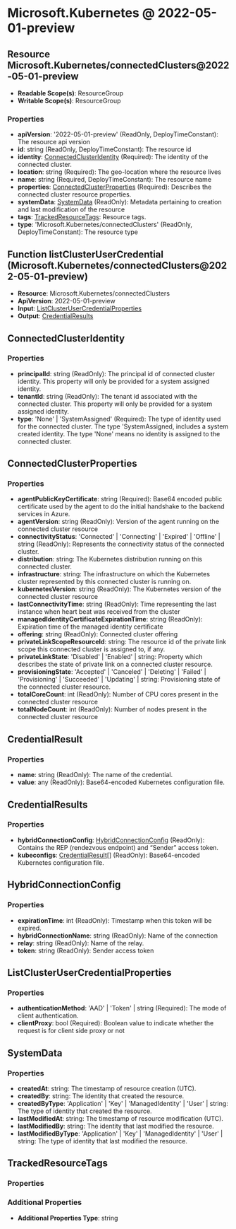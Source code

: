 # Microsoft.Kubernetes @ 2022-05-01-preview

## Resource Microsoft.Kubernetes/connectedClusters@2022-05-01-preview
* **Readable Scope(s)**: ResourceGroup
* **Writable Scope(s)**: ResourceGroup
### Properties
* **apiVersion**: '2022-05-01-preview' (ReadOnly, DeployTimeConstant): The resource api version
* **id**: string (ReadOnly, DeployTimeConstant): The resource id
* **identity**: [ConnectedClusterIdentity](#connectedclusteridentity) (Required): The identity of the connected cluster.
* **location**: string (Required): The geo-location where the resource lives
* **name**: string (Required, DeployTimeConstant): The resource name
* **properties**: [ConnectedClusterProperties](#connectedclusterproperties) (Required): Describes the connected cluster resource properties.
* **systemData**: [SystemData](#systemdata) (ReadOnly): Metadata pertaining to creation and last modification of the resource
* **tags**: [TrackedResourceTags](#trackedresourcetags): Resource tags.
* **type**: 'Microsoft.Kubernetes/connectedClusters' (ReadOnly, DeployTimeConstant): The resource type

## Function listClusterUserCredential (Microsoft.Kubernetes/connectedClusters@2022-05-01-preview)
* **Resource**: Microsoft.Kubernetes/connectedClusters
* **ApiVersion**: 2022-05-01-preview
* **Input**: [ListClusterUserCredentialProperties](#listclusterusercredentialproperties)
* **Output**: [CredentialResults](#credentialresults)

## ConnectedClusterIdentity
### Properties
* **principalId**: string (ReadOnly): The principal id of connected cluster identity. This property will only be provided for a system assigned identity.
* **tenantId**: string (ReadOnly): The tenant id associated with the connected cluster. This property will only be provided for a system assigned identity.
* **type**: 'None' | 'SystemAssigned' (Required): The type of identity used for the connected cluster. The type 'SystemAssigned, includes a system created identity. The type 'None' means no identity is assigned to the connected cluster.

## ConnectedClusterProperties
### Properties
* **agentPublicKeyCertificate**: string (Required): Base64 encoded public certificate used by the agent to do the initial handshake to the backend services in Azure.
* **agentVersion**: string (ReadOnly): Version of the agent running on the connected cluster resource
* **connectivityStatus**: 'Connected' | 'Connecting' | 'Expired' | 'Offline' | string (ReadOnly): Represents the connectivity status of the connected cluster.
* **distribution**: string: The Kubernetes distribution running on this connected cluster.
* **infrastructure**: string: The infrastructure on which the Kubernetes cluster represented by this connected cluster is running on.
* **kubernetesVersion**: string (ReadOnly): The Kubernetes version of the connected cluster resource
* **lastConnectivityTime**: string (ReadOnly): Time representing the last instance when heart beat was received from the cluster
* **managedIdentityCertificateExpirationTime**: string (ReadOnly): Expiration time of the managed identity certificate
* **offering**: string (ReadOnly): Connected cluster offering
* **privateLinkScopeResourceId**: string: The resource id of the private link scope this connected cluster is assigned to, if any.
* **privateLinkState**: 'Disabled' | 'Enabled' | string: Property which describes the state of private link on a connected cluster resource.
* **provisioningState**: 'Accepted' | 'Canceled' | 'Deleting' | 'Failed' | 'Provisioning' | 'Succeeded' | 'Updating' | string: Provisioning state of the connected cluster resource.
* **totalCoreCount**: int (ReadOnly): Number of CPU cores present in the connected cluster resource
* **totalNodeCount**: int (ReadOnly): Number of nodes present in the connected cluster resource

## CredentialResult
### Properties
* **name**: string (ReadOnly): The name of the credential.
* **value**: any (ReadOnly): Base64-encoded Kubernetes configuration file.

## CredentialResults
### Properties
* **hybridConnectionConfig**: [HybridConnectionConfig](#hybridconnectionconfig) (ReadOnly): Contains the REP (rendezvous endpoint) and “Sender” access token.
* **kubeconfigs**: [CredentialResult](#credentialresult)[] (ReadOnly): Base64-encoded Kubernetes configuration file.

## HybridConnectionConfig
### Properties
* **expirationTime**: int (ReadOnly): Timestamp when this token will be expired.
* **hybridConnectionName**: string (ReadOnly): Name of the connection
* **relay**: string (ReadOnly): Name of the relay.
* **token**: string (ReadOnly): Sender access token

## ListClusterUserCredentialProperties
### Properties
* **authenticationMethod**: 'AAD' | 'Token' | string (Required): The mode of client authentication.
* **clientProxy**: bool (Required): Boolean value to indicate whether the request is for client side proxy or not

## SystemData
### Properties
* **createdAt**: string: The timestamp of resource creation (UTC).
* **createdBy**: string: The identity that created the resource.
* **createdByType**: 'Application' | 'Key' | 'ManagedIdentity' | 'User' | string: The type of identity that created the resource.
* **lastModifiedAt**: string: The timestamp of resource modification (UTC).
* **lastModifiedBy**: string: The identity that last modified the resource.
* **lastModifiedByType**: 'Application' | 'Key' | 'ManagedIdentity' | 'User' | string: The type of identity that last modified the resource.

## TrackedResourceTags
### Properties
### Additional Properties
* **Additional Properties Type**: string

